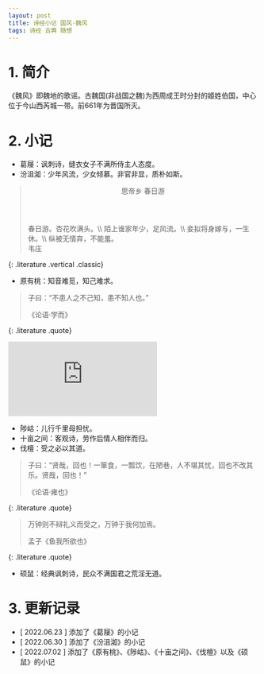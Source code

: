 ```yaml
---
layout: post
title: 诗经小记 国风·魏风
tags: 诗经 古典 随想
---
```


# 1. 简介

《魏风》即魏地的歌谣。古魏国(非战国之魏)为西周成王时分封的姬姓伯国，中心位于今山西芮城一带。前661年为晋国所灭。

# 2. 小记

- 葛屦：讽刺诗，缝衣女子不满所侍主人态度。
- 汾沮洳：少年风流，少女倾慕。非官非显，质朴如斯。

> <header>思帝乡 春日游</header>
> 春日游。杏花吹满头。\\
> 陌上谁家年少，足风流。\\
> 妾拟将身嫁与，一生休。\\
> 纵被无情弃，不能羞。
> <footer>韦庄</footer>
{: .literature .vertical .classic}

- 原有桃：知音难觅，知己难求。

> 子曰：“不患人之不己知，患不知人也。”
> <footer>《论语·学而》</footer>
{: .literature .quote}

<div class="video-frame"><iframe src="https://www.youtube.com/embed/78hx8gx8zCo" title="YouTube video player" frameborder="0" allowfullscreen></iframe></div>

- 陟岵：儿行千里母担忧。
- 十亩之间：客观诗，劳作后情人相伴而归。
- 伐檀：受之必以其道。


> 子曰：“贤哉，回也！一箪食，一瓢饮，在陋巷，人不堪其忧，回也不改其乐。贤哉，回也！”
> <footer>《论语·雍也》</footer>
{: .literature .quote}

> 万钟则不辩礼义而受之，万钟于我何加焉。
> <footer>孟子《鱼我所欲也》</footer>
{: .literature .quote}

- 硕鼠：经典讽刺诗，民众不满国君之荒淫无道。

# 3. 更新记录

- [ 2022.06.23 ] 添加了《葛屦》的小记
- [ 2022.06.30 ] 添加了《汾沮洳》的小记
- [ 2022.07.02 ] 添加了《原有桃》、《陟岵》、《十亩之间》、《伐檀》以及《硕鼠》的小记
